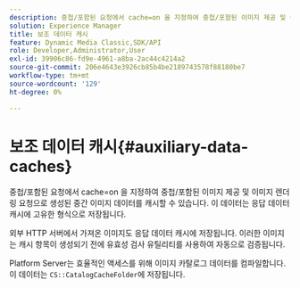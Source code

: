 ```yaml
---
description: 중첩/포함된 요청에서 cache=on 을 지정하여 중첩/포함된 이미지 제공 및 이미지 렌더링 요청으로 생성된 중간 이미지 데이터를 캐시할 수 있습니다. 이 데이터는 응답 데이터 캐시에 고유한 형식으로 저장됩니다.
solution: Experience Manager
title: 보조 데이터 캐시
feature: Dynamic Media Classic,SDK/API
role: Developer,Administrator,User
exl-id: 39906c86-fd9e-4961-a8ba-2ac44c4214a2
source-git-commit: 206e4643e3926cb85b4be2189743578f88180be7
workflow-type: tm+mt
source-wordcount: '129'
ht-degree: 0%

---
```


# 보조 데이터 캐시{#auxiliary-data-caches}

중첩/포함된 요청에서 cache=on 을 지정하여 중첩/포함된 이미지 제공 및 이미지 렌더링 요청으로 생성된 중간 이미지 데이터를 캐시할 수 있습니다. 이 데이터는 응답 데이터 캐시에 고유한 형식으로 저장됩니다.

외부 HTTP 서버에서 가져온 이미지도 응답 데이터 캐시에 저장됩니다. 이러한 이미지는 캐시 항목이 생성되기 전에 유효성 검사 유틸리티를 사용하여 자동으로 검증됩니다.

Platform Server는 효율적인 액세스를 위해 이미지 카탈로그 데이터를 컴파일합니다. 이 데이터는 `CS::CatalogCacheFolder`에 저장됩니다.
